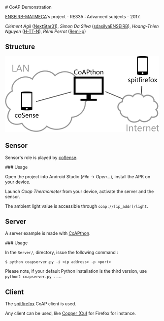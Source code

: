 # CoAP Demonstration

[ENSEIRB-MATMECA](http://enseirb-matmeca.bordeaux-inp.fr/en)'s project - RE335 : Advanced subjects - 2017.

*Clément Agil* ([NextStar31](https://github.com/NextStar31)), *Simon Da Silva* ([sdasilvaENSEIRB](https://github.com/sdasilvaENSEIRB)), *Hoang-Thien Nguyen* ([H-TT-N](https://github.com/H-TT-N)), *Rémi Perrot* ([Remi-p](https://github.com/Remi-p))

## Structure

![Structure picture](Course/Documents/Structure.png)

## Sensor

Sensor's role is played by [coSense](https://github.com/okleine/coSense).

### Usage

Open the project into Android Studio (*File* -> *Open...*), install the APK on your device.

Launch *Coap Thermometer* from your device, activate the server and the sensor.

The ambient light value is accessible through `coap://[ip_addr]/light`.

## Server

A server example is made with [CoAPthon](https://github.com/Tanganelli/CoAPthon).

### Usage

In the `Server/`, directory, issue the following command :
```
$ python coapserver.py -i <ip address> -p <port>
```

Please note, if your default Python installation is the third version, use `python2 coapserver.py ...`.

## Client

The [spitfirefox](https://github.com/okleine/spitfirefox) CoAP client is used.

Any client can be used, like [Copper (Cu)](https://addons.mozilla.org/en-US/firefox/addon/copper-270430/) for Firefox for instance.
